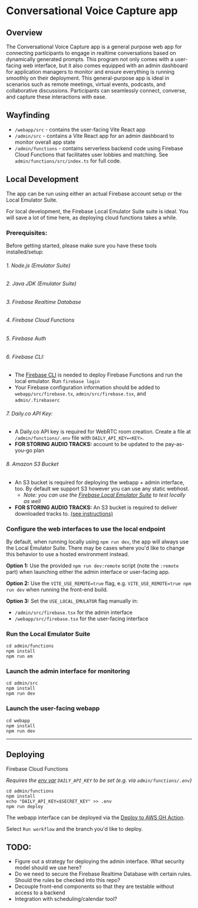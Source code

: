 # Conversational Voice Capture app

## Overview

The Conversational Voice Capture app is a general purpose web app for connecting participants to engage in realtime conversations based on dynamically generated prompts. This program not only comes with a user-facing web interface, but it also comes equipped with an admin dashboard for application managers to monitor and ensure everything is running smoothly on their deployment. This general-purpose app is ideal in scenarios such as remote meetings, virtual events, podcasts, and collaborative discussions. Participants can seamlessly connect, converse, and capture these interactions with ease.


## Wayfinding

- `/webapp/src` - contains the user-facing Vite React app
- `/admin/src` - contains a Vite React app for an admin dashboard to monitor overall app state
- `/admin/functions` - contains serverless backend code using Firebase Cloud Functions that facilitates user lobbies and matching. See `admin/functions/src/index.ts` for full code.

## Local Development

The app can be run using either an actual Firebase account setup or the Local Emulator Suite.

For local development, the Firebase Local Emulator Suite suite is ideal. You will save a lot of time here, as deploying cloud functions takes a while.

### Prerequisites:

Before getting started, please make sure you have these tools installed/setup:

###### 1. Node.js (Emulator Suite)

###### 2. Java JDK (Emulator Suite)

###### 3. Firebase Realtime Database

###### 4. Firebase Cloud Functions

###### 5. Firebase Auth

###### 6. Firebase CLI:

* The [Firebase CLI](https://firebase.google.com/docs/cli) is needed to deploy Firebase Functions and run the local emulator. Run `firebase login`
* Your Firebase configuration information should be added to `webapp/src/firebase.tx`, `admin/src/firebase.tsx`, and `admin/.firebaserc`

###### 7. Daily.co API Key:

* A Daily.co API key is required for WebRTC room creation. Create a file at `/admin/functions/.env` file with `DAILY_API_KEY=<KEY>`.
* **FOR STORING AUDIO TRACKS:** account to be updated to the pay-as-you-go plan

###### 8. Amazon S3 Bucket

* An S3 bucket is required for deploying the webapp + admin interface, too. By default we support S3 however you can use any static webhost.
  * *Note: you can use the [Firebase Local Emulator Suite](https://firebase.google.com/docs/emulator-suite/install_and_configure) to test locally as well*
* **FOR STORING AUDIO TRACKS:** An S3 bucket is required to deliver downloaded tracks to. [(see instructions)](https://docs.daily.co/guides/products/live-streaming-recording/storing-recordings-in-a-custom-s3-bucket)


### Configure the web interfaces to use the local endpoint

By default, when running locally using `npm run dev`, the app will always use the Local Emulator Suite. There may be cases where you'd like to change this behavior to use a hosted environment instead.

**Option 1:**
Use the provided `npm run dev:remote` script (note the `:remote` part) when launching either the admin interface or user-facing app.

**Option 2:**
Use the `VITE_USE_REMOTE=true` flag, e.g. `VITE_USE_REMOTE=true npm run dev` when running the front-end build.

**Option 3:**
Set the `USE_LOCAL_EMULATOR` flag manually in:

- `/admin/src/firebase.tsx` for the admin interface
- `/webapp/src/firebase.tsx` for the user-facing interface

### Run the Local Emulator Suite

```
cd admin/functions
npm install
npm run em
```

### Launch the admin interface for monitoring

```
cd admin/src
npm install
npm run dev
```

### Launch the user-facing webapp

```
cd webapp
npm install
npm run dev
```

---

## Deploying

Firebase Cloud Functions

_Requires the [env var](https://firebase.google.com/docs/functions/config-env) `DAILY_API_KEY` to be set (e.g. via `admin/functions/.env`)_

```
cd admin/functions
npm install
echo "DAILY_API_KEY=$SECRET_KEY" >> .env
npm run deploy
```

The webapp interface can be deployed via the [Deploy to AWS GH Action](https://github.com/fairinternal/openvox/actions/workflows/deploy.yml).

Select `Run workflow` and the branch you'd like to deploy.

## TODO:

- Figure out a strategy for deploying the admin interface. What security model should we use here?
- Do we need to secure the Firebase Realtime Database with certain rules. Should the rules be checked into this repo?
- Decouple front-end components so that they are testable without access to a backend
- Integration with scheduling/calendar tool?
